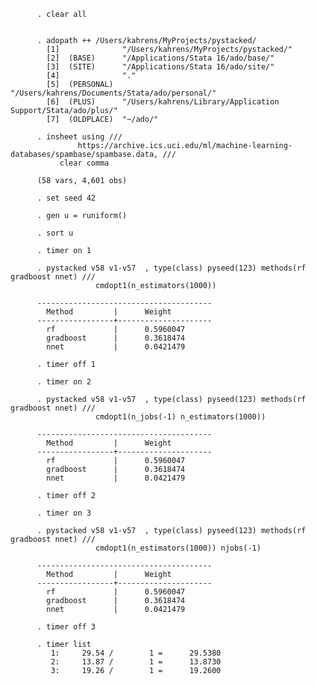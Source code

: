           . clear all 


          . adopath ++ /Users/kahrens/MyProjects/pystacked/ 
            [1]              "/Users/kahrens/MyProjects/pystacked/"
            [2]  (BASE)      "/Applications/Stata 16/ado/base/"
            [3]  (SITE)      "/Applications/Stata 16/ado/site/"
            [4]              "."
            [5]  (PERSONAL)  "/Users/kahrens/Documents/Stata/ado/personal/"
            [6]  (PLUS)      "/Users/kahrens/Library/Application Support/Stata/ado/plus/"
            [7]  (OLDPLACE)  "~/ado/"

          . insheet using ///
                   https://archive.ics.uci.edu/ml/machine-learning-databases/spambase/spambase.data, ///
               clear comma

          (58 vars, 4,601 obs)

          . set seed 42

          . gen u = runiform()

          . sort u

          . timer on 1

          . pystacked v58 v1-v57  , type(class) pyseed(123) methods(rf gradboost nnet) ///
                       cmdopt1(n_estimators(1000))

          ---------------------------------------
            Method         |      Weight
          -----------------+---------------------
            rf             |      0.5960047
            gradboost      |      0.3618474
            nnet           |      0.0421479

          . timer off 1

          . timer on 2

          . pystacked v58 v1-v57  , type(class) pyseed(123) methods(rf gradboost nnet) ///
                       cmdopt1(n_jobs(-1) n_estimators(1000))

          ---------------------------------------
            Method         |      Weight
          -----------------+---------------------
            rf             |      0.5960047
            gradboost      |      0.3618474
            nnet           |      0.0421479

          . timer off 2

          . timer on 3

          . pystacked v58 v1-v57  , type(class) pyseed(123) methods(rf gradboost nnet) ///
                       cmdopt1(n_estimators(1000)) njobs(-1)

          ---------------------------------------
            Method         |      Weight
          -----------------+---------------------
            rf             |      0.5960047
            gradboost      |      0.3618474
            nnet           |      0.0421479

          . timer off 3

          . timer list
             1:     29.54 /        1 =      29.5380
             2:     13.87 /        1 =      13.8730
             3:     19.26 /        1 =      19.2600




